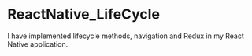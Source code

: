 # ReactNative_LifeCycle
I have implemented lifecycle methods, navigation and Redux in my React Native application.

